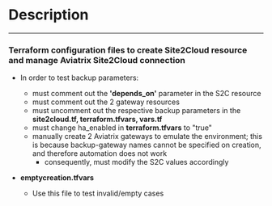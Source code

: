 # Description
-----------
### Terraform configuration files to create Site2Cloud resource and manage Aviatrix Site2Cloud connection

* In order to test backup parameters:
  * must comment out the **'depends_on'** parameter in the S2C resource
  * must comment out the 2 gateway resources
  * must uncomment out the respective backup parameters in the **site2cloud.tf, terraform.tfvars, vars.tf**
  * must change ha_enabled in **terraform.tfvars** to "true"
  * manually create 2 Aviatrix gateways to emulate the environment; this is because backup-gateway names cannot be specified on creation, and therefore automation does not work
    * consequently, must modify the S2C values accordingly

* **emptycreation.tfvars**
  * Use this file to test invalid/empty cases
